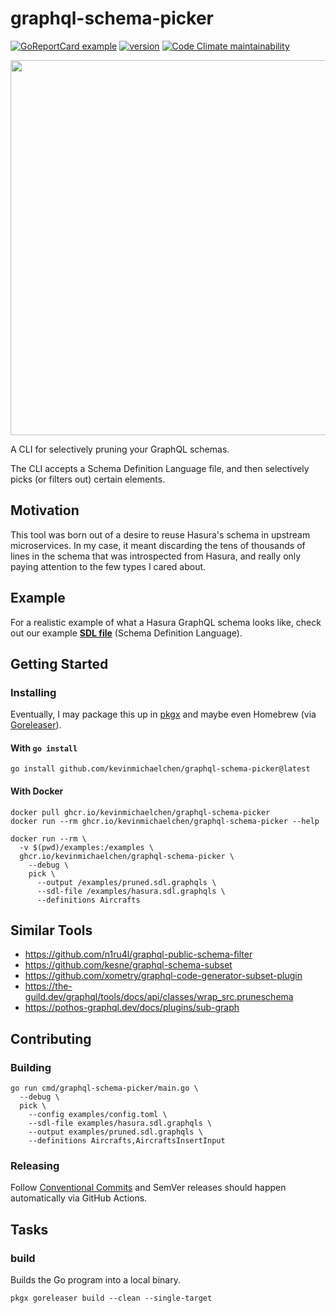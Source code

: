 # graphql-schema-picker

[![GoReportCard example](https://goreportcard.com/badge/github.com/kevinmichaelchen/graphql-schema-picker)](https://goreportcard.com/report/github.com/kevinmichaelchen/graphql-schema-picker)
[![version](https://img.shields.io/github/v/release/kevinmichaelchen/graphql-schema-picker?include_prereleases&label=latest&logo=ferrari)](https://github.com/kevinmichaelchen/graphql-schema-picker/releases/latest)
[![Code Climate maintainability](https://img.shields.io/codeclimate/maintainability/kevinmichaelchen/graphql-schema-picker)](https://codeclimate.com/github/kevinmichaelchen/graphql-schema-picker)

<img width="600" src="https://github.com/kevinmichaelchen/graphql-schema-picker/assets/5129994/0b7c6707-a76f-4a49-9539-279969307fc8" />

A CLI for selectively pruning your GraphQL schemas.

The CLI accepts a Schema Definition Language file, and then selectively picks
(or filters out) certain elements.

## Motivation

This tool was born out of a desire to reuse Hasura's schema in upstream
microservices. In my case, it meant discarding the tens of thousands of lines
in the schema that was introspected from Hasura, and really only paying
attention to the few types I cared about.

## Example

For a realistic example of what a Hasura GraphQL schema looks like, check out
our example [**SDL file**][sdl-file] (Schema Definition Language).

[sdl-file]: ./examples/hasura.sdl.graphqls

## Getting Started

### Installing

Eventually, I may package this up in [pkgx][pkgx] and maybe even Homebrew (via
[Goreleaser][goreleaser-brew]).

[pkgx]: https://pkgx.sh/
[goreleaser-brew]: https://goreleaser.com/customization/homebrew/

#### With `go install`

```shell
go install github.com/kevinmichaelchen/graphql-schema-picker@latest
```

#### With Docker

```shell
docker pull ghcr.io/kevinmichaelchen/graphql-schema-picker
docker run --rm ghcr.io/kevinmichaelchen/graphql-schema-picker --help

docker run --rm \
  -v $(pwd)/examples:/examples \
  ghcr.io/kevinmichaelchen/graphql-schema-picker \
    --debug \
    pick \
      --output /examples/pruned.sdl.graphqls \
      --sdl-file /examples/hasura.sdl.graphqls \
      --definitions Aircrafts
```

## Similar Tools

- https://github.com/n1ru4l/graphql-public-schema-filter
- https://github.com/kesne/graphql-schema-subset
- https://github.com/xometry/graphql-code-generator-subset-plugin
- https://the-guild.dev/graphql/tools/docs/api/classes/wrap_src.pruneschema
- https://pothos-graphql.dev/docs/plugins/sub-graph

## Contributing

### Building

```shell
go run cmd/graphql-schema-picker/main.go \
  --debug \
  pick \
    --config examples/config.toml \
    --sdl-file examples/hasura.sdl.graphqls \
    --output examples/pruned.sdl.graphqls \
    --definitions Aircrafts,AircraftsInsertInput
```

### Releasing

Follow [Conventional Commits][conventional-commits] and SemVer releases should
happen automatically via GitHub Actions. 

[conventional-commits]: https://www.conventionalcommits.org/en/v1.0.0/

## Tasks

### build

Builds the Go program into a local binary.

```shell
pkgx goreleaser build --clean --single-target
```
